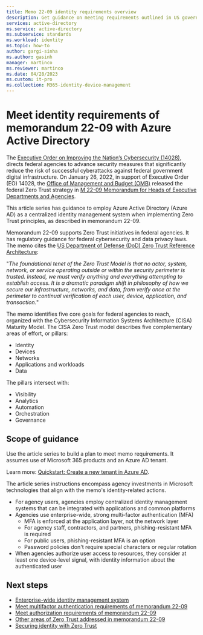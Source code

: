 ```yaml
---
title: Memo 22-09 identity requirements overview
description: Get guidance on meeting requirements outlined in US government OMB memorandum 22-09.
services: active-directory 
ms.service: active-directory
ms.subservice: standards
ms.workload: identity
ms.topic: how-to
author: gargi-sinha
ms.author: gasinh
manager: martinco
ms.reviewer: martinco
ms.date: 04/28/2023
ms.custom: it-pro
ms.collection: M365-identity-device-management
---
```


# Meet identity requirements of memorandum 22-09 with Azure Active Directory

The [Executive Order on Improving the Nation’s Cybersecurity (14028)](https://www.whitehouse.gov/briefing-room/presidential-actions/2021/05/12/executive-order-on-improving-the-nations-cybersecurity), directs federal agencies to advance security measures that significantly reduce the risk of successful cyberattacks against federal government digital infrastructure. On January 26, 2022, in support of Executive Order (EO) 14028, the [Office of Management and Budget (OMB)](https://www.whitehouse.gov/omb/) released the federal Zero Trust strategy in [M 22-09 Memorandum for Heads of Executive Departments and Agencies](https://www.whitehouse.gov/wp-content/uploads/2022/01/M-22-09.pdf). 

This article series has guidance to employ Azure Active Directory (Azure AD) as a centralized identity management system when implementing Zero Trust principles, as described in memorandum 22-09. 

Memorandum 22-09 supports Zero Trust initiatives in federal agencies. It has regulatory guidance for federal cybersecurity and data privacy laws. The memo cites the [US Department of Defense (DoD) Zero Trust Reference Architecture](https://cloudsecurityalliance.org/artifacts/dod-zero-trust-reference-architecture/): 

"*The foundational tenet of the Zero Trust Model is that no actor, system, network, or service operating outside or within the security perimeter is trusted. Instead, we must verify anything and everything attempting to establish access. It is a dramatic paradigm shift in philosophy of how we secure our infrastructure, networks, and data, from verify once at the perimeter to continual verification of each user, device, application, and transaction.*"

The memo identifies five core goals for federal agencies to reach, organized with the Cybersecurity Information Systems Architecture (CISA) Maturity Model. The CISA Zero Trust model describes five complementary areas of effort, or pillars: 

* Identity
* Devices 
* Networks
* Applications and workloads
* Data

The pillars intersect with: 

* Visibility
* Analytics
* Automation 
* Orchestration
* Governance

## Scope of guidance

Use the article series to build a plan to meet memo requirements. It assumes use of Microsoft 365 products and an Azure AD tenant. 

Learn more: [Quickstart: Create a new tenant in Azure AD](../fundamentals/active-directory-access-create-new-tenant.md).

The article series instructions encompass agency investments in Microsoft technologies that align with the memo's identity-related actions.

* For agency users, agencies employ centralized identity management systems that can be integrated with applications and common platforms
*  Agencies use enterprise-wide, strong multi-factor authentication (MFA)
   *  MFA is enforced at the application layer, not the network layer
   *  For agency staff, contractors, and partners, phishing-resistant MFA is required
   *  For public users, phishing-resistant MFA is an option
   *  Password policies don't require special characters or regular rotation
* When agencies authorize user access to resources, they consider at least one device-level signal, with identity information about the authenticated user

 
## Next steps

* [Enterprise-wide identity management system](memo-22-09-enterprise-wide-identity-management-system.md)
* [Meet multifactor authentication requirements of memorandum 22-09](memo-22-09-multi-factor-authentication.md)
* [Meet authorization requirements of memorandum 22-09](memo-22-09-authorization.md)
* [Other areas of Zero Trust addressed in memorandum 22-09](memo-22-09-other-areas-zero-trust.md)
* [Securing identity with Zero Trust](/security/zero-trust/deploy/identity)
